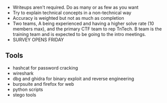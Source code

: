 - Writeups aren't required. Do as many or as few as you want
- Try to explain technical concepts in a non-technical way
- Accuracy is weighted but not as much as completion
- Two teams, A being experienced and having a higher solve rate (10 members max), and the primary CTF team to rep TnTech. B team is the training team and is expected to be going to the intro meetings.
- SURVEY OPENS FRIDAY 

## Tools
- hashcat for password cracking
- wireshark 
- dbg and ghidra for binary exploit and reverse engineering 
- burpsuite and firefox for web
- python scripts
- stego tools